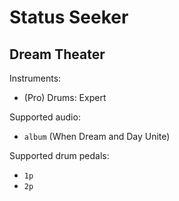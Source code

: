 # Status Seeker

## Dream Theater

Instruments:

  * (Pro) Drums: Expert

Supported audio:

  * `album` (When Dream and Day Unite)

Supported drum pedals:

  * `1p`
  * `2p`
